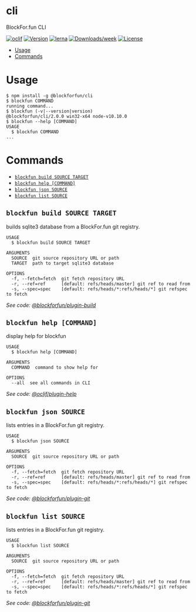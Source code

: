 cli
===

BlockFor.fun CLI

[![oclif](https://img.shields.io/badge/cli-oclif-brightgreen.svg)](https://oclif.io)
[![Version](https://img.shields.io/npm/v/@blockforfun/cli.svg)](https://npmjs.org/package/@blockforfun/cli)
[![lerna](https://img.shields.io/badge/maintained%20with-lerna-cc00ff.svg)](https://lernajs.io/)
[![Downloads/week](https://img.shields.io/npm/dw/@blockforfun/cli.svg)](https://npmjs.org/package/@blockforfun/cli)
[![License](https://img.shields.io/npm/l/@blockforfun/cli.svg)](https://github.com/blockforfun/cli/blob/master/package.json)

<!-- toc -->
* [Usage](#usage)
* [Commands](#commands)
<!-- tocstop -->
# Usage
<!-- usage -->
```sh-session
$ npm install -g @blockforfun/cli
$ blockfun COMMAND
running command...
$ blockfun (-v|--version|version)
@blockforfun/cli/2.0.0 win32-x64 node-v10.10.0
$ blockfun --help [COMMAND]
USAGE
  $ blockfun COMMAND
...
```
<!-- usagestop -->
# Commands
<!-- commands -->
* [`blockfun build SOURCE TARGET`](#blockfun-build-source-target)
* [`blockfun help [COMMAND]`](#blockfun-help-command)
* [`blockfun json SOURCE`](#blockfun-json-source)
* [`blockfun list SOURCE`](#blockfun-list-source)

## `blockfun build SOURCE TARGET`

builds sqlite3 database from a BlockFor.fun git registry.

```
USAGE
  $ blockfun build SOURCE TARGET

ARGUMENTS
  SOURCE  git source repository URL or path
  TARGET  path to target sqlite3 database

OPTIONS
  -f, --fetch=fetch  git fetch repository URL
  -r, --ref=ref      [default: refs/heads/master] git ref to read from
  -s, --spec=spec    [default: refs/heads/*:refs/heads/*] git refspec to fetch
```

_See code: [@blockforfun/plugin-build](https://github.com/blockforfun/cli/blob/v2.0.0/src\commands\build.js)_

## `blockfun help [COMMAND]`

display help for blockfun

```
USAGE
  $ blockfun help [COMMAND]

ARGUMENTS
  COMMAND  command to show help for

OPTIONS
  --all  see all commands in CLI
```

_See code: [@oclif/plugin-help](https://github.com/oclif/plugin-help/blob/v2.1.4/src\commands\help.ts)_

## `blockfun json SOURCE`

lists entries in a BlockFor.fun git registry.

```
USAGE
  $ blockfun json SOURCE

ARGUMENTS
  SOURCE  git source repository URL or path

OPTIONS
  -f, --fetch=fetch  git fetch repository URL
  -r, --ref=ref      [default: refs/heads/master] git ref to read from
  -s, --spec=spec    [default: refs/heads/*:refs/heads/*] git refspec to fetch
```

_See code: [@blockforfun/plugin-git](https://github.com/blockforfun/cli/blob/v0.2.0/src\commands\json.js)_

## `blockfun list SOURCE`

lists entries in a BlockFor.fun git registry.

```
USAGE
  $ blockfun list SOURCE

ARGUMENTS
  SOURCE  git source repository URL or path

OPTIONS
  -f, --fetch=fetch  git fetch repository URL
  -r, --ref=ref      [default: refs/heads/master] git ref to read from
  -s, --spec=spec    [default: refs/heads/*:refs/heads/*] git refspec to fetch
```

_See code: [@blockforfun/plugin-git](https://github.com/blockforfun/cli/blob/v0.2.0/src\commands\list.js)_
<!-- commandsstop -->
